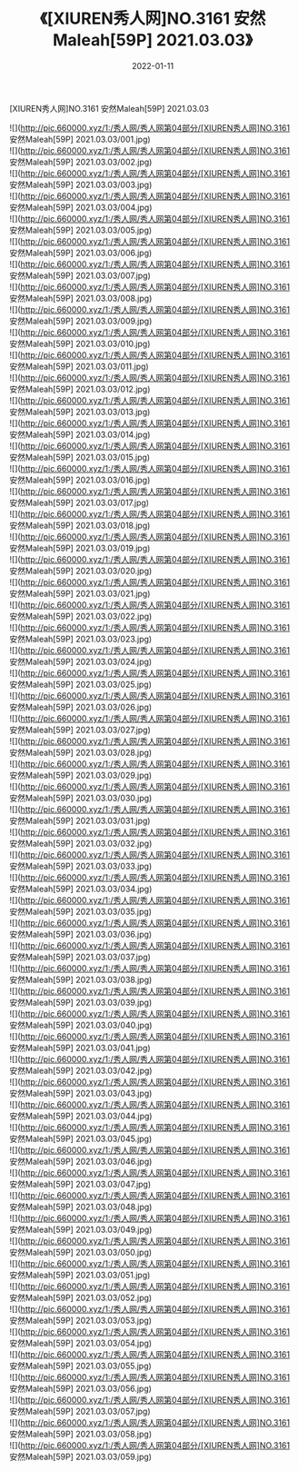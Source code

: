 ﻿---
layout: post
title:  《[XIUREN秀人网]NO.3161 安然Maleah[59P] 2021.03.03》
date:   2022-01-11
img: http://pic.660000.xyz/1:/秀人网/秀人网第04部分/[XIUREN秀人网]NO.3161 安然Maleah[59P] 2021.03.03/000.jpg
categories: [美女, 清纯, 唯美]
---

[XIUREN秀人网]NO.3161 安然Maleah[59P] 2021.03.03

 ![](http://pic.660000.xyz/1:/秀人网/秀人网第04部分/[XIUREN秀人网]NO.3161 安然Maleah[59P] 2021.03.03/001.jpg) <br>![](http://pic.660000.xyz/1:/秀人网/秀人网第04部分/[XIUREN秀人网]NO.3161 安然Maleah[59P] 2021.03.03/002.jpg) <br>![](http://pic.660000.xyz/1:/秀人网/秀人网第04部分/[XIUREN秀人网]NO.3161 安然Maleah[59P] 2021.03.03/003.jpg) <br>![](http://pic.660000.xyz/1:/秀人网/秀人网第04部分/[XIUREN秀人网]NO.3161 安然Maleah[59P] 2021.03.03/004.jpg) <br>![](http://pic.660000.xyz/1:/秀人网/秀人网第04部分/[XIUREN秀人网]NO.3161 安然Maleah[59P] 2021.03.03/005.jpg) <br>![](http://pic.660000.xyz/1:/秀人网/秀人网第04部分/[XIUREN秀人网]NO.3161 安然Maleah[59P] 2021.03.03/006.jpg) <br>![](http://pic.660000.xyz/1:/秀人网/秀人网第04部分/[XIUREN秀人网]NO.3161 安然Maleah[59P] 2021.03.03/007.jpg) <br>![](http://pic.660000.xyz/1:/秀人网/秀人网第04部分/[XIUREN秀人网]NO.3161 安然Maleah[59P] 2021.03.03/008.jpg) <br>![](http://pic.660000.xyz/1:/秀人网/秀人网第04部分/[XIUREN秀人网]NO.3161 安然Maleah[59P] 2021.03.03/009.jpg) <br>![](http://pic.660000.xyz/1:/秀人网/秀人网第04部分/[XIUREN秀人网]NO.3161 安然Maleah[59P] 2021.03.03/010.jpg) <br>![](http://pic.660000.xyz/1:/秀人网/秀人网第04部分/[XIUREN秀人网]NO.3161 安然Maleah[59P] 2021.03.03/011.jpg) <br>![](http://pic.660000.xyz/1:/秀人网/秀人网第04部分/[XIUREN秀人网]NO.3161 安然Maleah[59P] 2021.03.03/012.jpg) <br>![](http://pic.660000.xyz/1:/秀人网/秀人网第04部分/[XIUREN秀人网]NO.3161 安然Maleah[59P] 2021.03.03/013.jpg) <br>![](http://pic.660000.xyz/1:/秀人网/秀人网第04部分/[XIUREN秀人网]NO.3161 安然Maleah[59P] 2021.03.03/014.jpg) <br>![](http://pic.660000.xyz/1:/秀人网/秀人网第04部分/[XIUREN秀人网]NO.3161 安然Maleah[59P] 2021.03.03/015.jpg) <br>![](http://pic.660000.xyz/1:/秀人网/秀人网第04部分/[XIUREN秀人网]NO.3161 安然Maleah[59P] 2021.03.03/016.jpg) <br>![](http://pic.660000.xyz/1:/秀人网/秀人网第04部分/[XIUREN秀人网]NO.3161 安然Maleah[59P] 2021.03.03/017.jpg) <br>![](http://pic.660000.xyz/1:/秀人网/秀人网第04部分/[XIUREN秀人网]NO.3161 安然Maleah[59P] 2021.03.03/018.jpg) <br>![](http://pic.660000.xyz/1:/秀人网/秀人网第04部分/[XIUREN秀人网]NO.3161 安然Maleah[59P] 2021.03.03/019.jpg) <br>![](http://pic.660000.xyz/1:/秀人网/秀人网第04部分/[XIUREN秀人网]NO.3161 安然Maleah[59P] 2021.03.03/020.jpg) <br>![](http://pic.660000.xyz/1:/秀人网/秀人网第04部分/[XIUREN秀人网]NO.3161 安然Maleah[59P] 2021.03.03/021.jpg) <br>![](http://pic.660000.xyz/1:/秀人网/秀人网第04部分/[XIUREN秀人网]NO.3161 安然Maleah[59P] 2021.03.03/022.jpg) <br>![](http://pic.660000.xyz/1:/秀人网/秀人网第04部分/[XIUREN秀人网]NO.3161 安然Maleah[59P] 2021.03.03/023.jpg) <br>![](http://pic.660000.xyz/1:/秀人网/秀人网第04部分/[XIUREN秀人网]NO.3161 安然Maleah[59P] 2021.03.03/024.jpg) <br>![](http://pic.660000.xyz/1:/秀人网/秀人网第04部分/[XIUREN秀人网]NO.3161 安然Maleah[59P] 2021.03.03/025.jpg) <br>![](http://pic.660000.xyz/1:/秀人网/秀人网第04部分/[XIUREN秀人网]NO.3161 安然Maleah[59P] 2021.03.03/026.jpg) <br>![](http://pic.660000.xyz/1:/秀人网/秀人网第04部分/[XIUREN秀人网]NO.3161 安然Maleah[59P] 2021.03.03/027.jpg) <br>![](http://pic.660000.xyz/1:/秀人网/秀人网第04部分/[XIUREN秀人网]NO.3161 安然Maleah[59P] 2021.03.03/028.jpg) <br>![](http://pic.660000.xyz/1:/秀人网/秀人网第04部分/[XIUREN秀人网]NO.3161 安然Maleah[59P] 2021.03.03/029.jpg) <br>![](http://pic.660000.xyz/1:/秀人网/秀人网第04部分/[XIUREN秀人网]NO.3161 安然Maleah[59P] 2021.03.03/030.jpg) <br>![](http://pic.660000.xyz/1:/秀人网/秀人网第04部分/[XIUREN秀人网]NO.3161 安然Maleah[59P] 2021.03.03/031.jpg) <br>![](http://pic.660000.xyz/1:/秀人网/秀人网第04部分/[XIUREN秀人网]NO.3161 安然Maleah[59P] 2021.03.03/032.jpg) <br>![](http://pic.660000.xyz/1:/秀人网/秀人网第04部分/[XIUREN秀人网]NO.3161 安然Maleah[59P] 2021.03.03/033.jpg) <br>![](http://pic.660000.xyz/1:/秀人网/秀人网第04部分/[XIUREN秀人网]NO.3161 安然Maleah[59P] 2021.03.03/034.jpg) <br>![](http://pic.660000.xyz/1:/秀人网/秀人网第04部分/[XIUREN秀人网]NO.3161 安然Maleah[59P] 2021.03.03/035.jpg) <br>![](http://pic.660000.xyz/1:/秀人网/秀人网第04部分/[XIUREN秀人网]NO.3161 安然Maleah[59P] 2021.03.03/036.jpg) <br>![](http://pic.660000.xyz/1:/秀人网/秀人网第04部分/[XIUREN秀人网]NO.3161 安然Maleah[59P] 2021.03.03/037.jpg) <br>![](http://pic.660000.xyz/1:/秀人网/秀人网第04部分/[XIUREN秀人网]NO.3161 安然Maleah[59P] 2021.03.03/038.jpg) <br>![](http://pic.660000.xyz/1:/秀人网/秀人网第04部分/[XIUREN秀人网]NO.3161 安然Maleah[59P] 2021.03.03/039.jpg) <br>![](http://pic.660000.xyz/1:/秀人网/秀人网第04部分/[XIUREN秀人网]NO.3161 安然Maleah[59P] 2021.03.03/040.jpg) <br>![](http://pic.660000.xyz/1:/秀人网/秀人网第04部分/[XIUREN秀人网]NO.3161 安然Maleah[59P] 2021.03.03/041.jpg) <br>![](http://pic.660000.xyz/1:/秀人网/秀人网第04部分/[XIUREN秀人网]NO.3161 安然Maleah[59P] 2021.03.03/042.jpg) <br>![](http://pic.660000.xyz/1:/秀人网/秀人网第04部分/[XIUREN秀人网]NO.3161 安然Maleah[59P] 2021.03.03/043.jpg) <br>![](http://pic.660000.xyz/1:/秀人网/秀人网第04部分/[XIUREN秀人网]NO.3161 安然Maleah[59P] 2021.03.03/044.jpg) <br>![](http://pic.660000.xyz/1:/秀人网/秀人网第04部分/[XIUREN秀人网]NO.3161 安然Maleah[59P] 2021.03.03/045.jpg) <br>![](http://pic.660000.xyz/1:/秀人网/秀人网第04部分/[XIUREN秀人网]NO.3161 安然Maleah[59P] 2021.03.03/046.jpg) <br>![](http://pic.660000.xyz/1:/秀人网/秀人网第04部分/[XIUREN秀人网]NO.3161 安然Maleah[59P] 2021.03.03/047.jpg) <br>![](http://pic.660000.xyz/1:/秀人网/秀人网第04部分/[XIUREN秀人网]NO.3161 安然Maleah[59P] 2021.03.03/048.jpg) <br>![](http://pic.660000.xyz/1:/秀人网/秀人网第04部分/[XIUREN秀人网]NO.3161 安然Maleah[59P] 2021.03.03/049.jpg) <br>![](http://pic.660000.xyz/1:/秀人网/秀人网第04部分/[XIUREN秀人网]NO.3161 安然Maleah[59P] 2021.03.03/050.jpg) <br>![](http://pic.660000.xyz/1:/秀人网/秀人网第04部分/[XIUREN秀人网]NO.3161 安然Maleah[59P] 2021.03.03/051.jpg) <br>![](http://pic.660000.xyz/1:/秀人网/秀人网第04部分/[XIUREN秀人网]NO.3161 安然Maleah[59P] 2021.03.03/052.jpg) <br>![](http://pic.660000.xyz/1:/秀人网/秀人网第04部分/[XIUREN秀人网]NO.3161 安然Maleah[59P] 2021.03.03/053.jpg) <br>![](http://pic.660000.xyz/1:/秀人网/秀人网第04部分/[XIUREN秀人网]NO.3161 安然Maleah[59P] 2021.03.03/054.jpg) <br>![](http://pic.660000.xyz/1:/秀人网/秀人网第04部分/[XIUREN秀人网]NO.3161 安然Maleah[59P] 2021.03.03/055.jpg) <br>![](http://pic.660000.xyz/1:/秀人网/秀人网第04部分/[XIUREN秀人网]NO.3161 安然Maleah[59P] 2021.03.03/056.jpg) <br>![](http://pic.660000.xyz/1:/秀人网/秀人网第04部分/[XIUREN秀人网]NO.3161 安然Maleah[59P] 2021.03.03/057.jpg) <br>![](http://pic.660000.xyz/1:/秀人网/秀人网第04部分/[XIUREN秀人网]NO.3161 安然Maleah[59P] 2021.03.03/058.jpg) <br>![](http://pic.660000.xyz/1:/秀人网/秀人网第04部分/[XIUREN秀人网]NO.3161 安然Maleah[59P] 2021.03.03/059.jpg) <br>